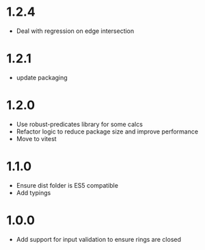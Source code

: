 # 1.2.4
- Deal with regression on edge intersection

# 1.2.1
- update packaging

# 1.2.0
- Use robust-predicates library for some calcs
- Refactor logic to reduce package size and improve performance
- Move to vitest

# 1.1.0
- Ensure dist folder is ES5 compatible
- Add typings

# 1.0.0
- Add support for input validation to ensure rings are closed

